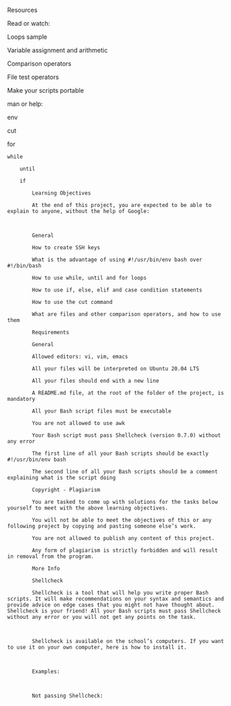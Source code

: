 Resources

Read or watch:



Loops sample

Variable assignment and arithmetic

Comparison operators

File test operators

Make your scripts portable

man or help:



env

cut

for

    while

        until

        if

            Learning Objectives

            At the end of this project, you are expected to be able to explain to anyone, without the help of Google:



            General

            How to create SSH keys

            What is the advantage of using #!/usr/bin/env bash over #!/bin/bash

            How to use while, until and for loops

            How to use if, else, elif and case condition statements

            How to use the cut command

            What are files and other comparison operators, and how to use them

            Requirements

            General

            Allowed editors: vi, vim, emacs

            All your files will be interpreted on Ubuntu 20.04 LTS

            All your files should end with a new line

            A README.md file, at the root of the folder of the project, is mandatory

            All your Bash script files must be executable

            You are not allowed to use awk

            Your Bash script must pass Shellcheck (version 0.7.0) without any error

            The first line of all your Bash scripts should be exactly #!/usr/bin/env bash

            The second line of all your Bash scripts should be a comment explaining what is the script doing

            Copyright - Plagiarism

            You are tasked to come up with solutions for the tasks below yourself to meet with the above learning objectives.

            You will not be able to meet the objectives of this or any following project by copying and pasting someone else’s work.

            You are not allowed to publish any content of this project.

            Any form of plagiarism is strictly forbidden and will result in removal from the program.

            More Info

            Shellcheck

            Shellcheck is a tool that will help you write proper Bash scripts. It will make recommendations on your syntax and semantics and provide advice on edge cases that you might not have thought about. Shellcheck is your friend! All your Bash scripts must pass Shellcheck without any error or you will not get any points on the task.



            Shellcheck is available on the school’s computers. If you want to use it on your own computer, here is how to install it.



            Examples:



            Not passing Shellcheck:
